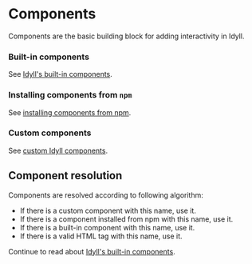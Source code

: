 # Components

Components are the basic building block for adding interactivity in Idyll.

### Built-in components

See [Idyll's built-in components](/components-built-in).

### Installing components from `npm`

See [installing components from npm](/components-npm).

### Custom components

See [custom Idyll components](/components-custom).


## Component resolution

Components are resolved according to following algorithm:

* If there is a custom component with this name, use it.
* If there is a component installed from npm with this name, use it.
* If there is a built-in component with this name, use it.
* If there is a valid HTML tag with this name, use it.

Continue to read about [Idyll's built-in components](/components-built-in).
